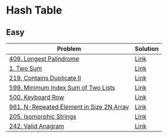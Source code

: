 # Hash Table
## Easy
|Problem|Solution|
|-------|--------|
|[409. Longest Palindrome](https://leetcode.com/problems/longest-palindrome/)|[Link](https://github.com/m7moudGadallah/leetCode_Solutions/blob/main/Hash_Table/409_longest_palindrome.cpp)|
|[1. Two Sum](https://leetcode.com/problems/two-sum/)|[Link](https://github.com/m7moudGadallah/leetCode_Solutions/blob/main/Hash_Table/1-two_sum.cpp)|
|[219. Contains Duplicate II](https://leetcode.com/problems/contains-duplicate-ii/)|[Link](https://github.com/m7moudGadallah/leetCode_Solutions/blob/main/Hash_Table/219_Contains_Duplicate_%7C%7C.cpp)|
|[599. Minimum Index Sum of Two Lists](https://leetcode.com/problems/minimum-index-sum-of-two-lists/)|[Link](https://github.com/m7moudGadallah/leetCode_Solutions/blob/main/Hash_Table/599_Minimum_index_sum_of_Two_lists.cpp)|
|[500. Keyboard Row](https://leetcode.com/problems/keyboard-row/)|[Link](https://github.com/m7moudGadallah/leetCode_Solutions/blob/main/Hash_Table/500_Keyboard_Row.cpp)|
|[961. N-Repeated Element in Size 2N Array](https://leetcode.com/problems/n-repeated-element-in-size-2n-array/)|[Link](https://github.com/m7moudGadallah/leetCode_Solutions/blob/main/Hash_Table/961-N_Repeated_Element_in_size_2N_Array.cpp)|
|[205. Isomorphic Strings](https://leetcode.com/problems/isomorphic-strings/)|[Link](https://github.com/m7moudGadallah/leetCode_Solutions/blob/main/Hash_Table/205-Isomorphic_Strings.cpp)|
|[242. Valid Anagram](https://leetcode.com/problems/valid-anagram/)|[Link](https://github.com/m7moudGadallah/leetCode_Solutions/blob/main/Hash_Table/242-Valid_Anagam.cpp)|